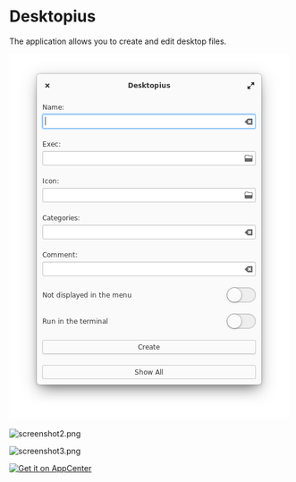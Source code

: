 # Desktopius

The application allows you to create and edit desktop files.

![screenshot1.png](/data/screenshot1.png)

![screenshot2.png](/data/screenshot2.png)

![screenshot3.png](/data/screenshot3.png)

[![Get it on AppCenter](https://appcenter.elementary.io/badge.svg)](https://appcenter.elementary.io/com.github.alexkdeveloper.dfc)
